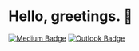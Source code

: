# Hello, greetings. 👋

[![Medium Badge](https://img.shields.io/badge/-@gopal.mudundi-000000?style=for-the-badge&logo=Medium&link=https://medium.com/@gopal.mudundi)](https://medium.com/@gopal.mudundi)
[![Outlook Badge](https://img.shields.io/badge/-@gopal.mudundi-0078D4?style=for-the-badge&logo=microsoft-outlook&logoColor=white&link=mailto:gopal.mudundi@outlook.com)](mailto:gopal.mudundi@outlook.com)

<!--
**gmudundi/gmudundi** is a ✨ _special_ ✨ repository because its `README.md` (this file) appears on your GitHub profile.

Here are some ideas to get you started:

- 🔭 I’m currently working on ...
- 🌱 I’m currently learning ...
- 👯 I’m looking to collaborate on ...
- 🤔 I’m looking for help with ...
- 💬 Ask me about ...
- 📫 How to reach me: ...
- 😄 Pronouns: ...
- ⚡ Fun fact: ...
-->

